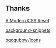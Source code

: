 ## Thanks

[A Modern CSS Reset](https://www.joshwcomeau.com/css/custom-css-reset)

[background-snippets](https://github.com/ibelick/background-snippets)

[pqoqubbw/icons](https://github.com/pqoqubbw/icons)
